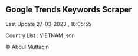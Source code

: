 

## Google Trends Keywords Scraper 
 
Last Update 27-03-2023 , 18:05:55

Country List :
VIETNAM.json



© Abdul Muttaqin 
